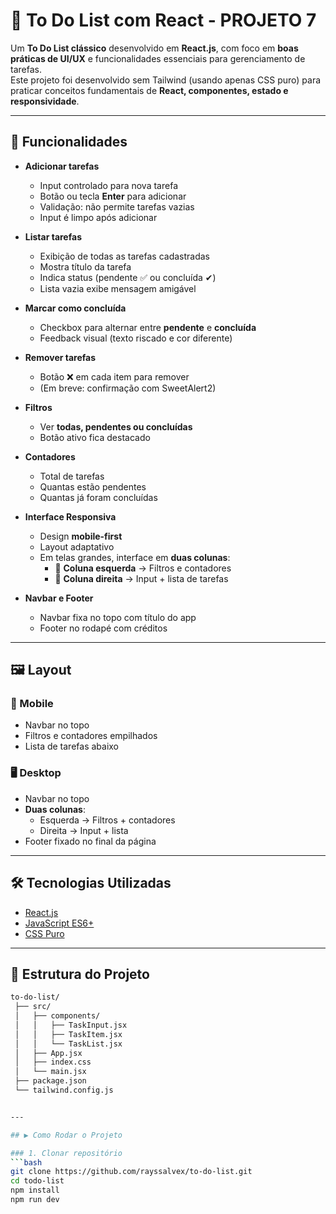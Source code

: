 # 📝 To Do List com React - PROJETO 7

Um **To Do List clássico** desenvolvido em **React.js**, com foco em **boas práticas de UI/UX** e funcionalidades essenciais para gerenciamento de tarefas.  
Este projeto foi desenvolvido sem Tailwind (usando apenas CSS puro) para praticar conceitos fundamentais de **React, componentes, estado e responsividade**.

---

## 🚀 Funcionalidades

- **Adicionar tarefas**
  - Input controlado para nova tarefa
  - Botão ou tecla **Enter** para adicionar
  - Validação: não permite tarefas vazias
  - Input é limpo após adicionar

- **Listar tarefas**
  - Exibição de todas as tarefas cadastradas
  - Mostra título da tarefa
  - Indica status (pendente ✅ ou concluída ✔)
  - Lista vazia exibe mensagem amigável

- **Marcar como concluída**
  - Checkbox para alternar entre **pendente** e **concluída**
  - Feedback visual (texto riscado e cor diferente)

- **Remover tarefas**
  - Botão ❌ em cada item para remover
  - (Em breve: confirmação com SweetAlert2)

- **Filtros**
  - Ver **todas, pendentes ou concluídas**
  - Botão ativo fica destacado

- **Contadores**
  - Total de tarefas
  - Quantas estão pendentes
  - Quantas já foram concluídas

- **Interface Responsiva**
  - Design **mobile-first**
  - Layout adaptativo
  - Em telas grandes, interface em **duas colunas**:
    - 📌 **Coluna esquerda** → Filtros e contadores  
    - 📝 **Coluna direita** → Input + lista de tarefas  

- **Navbar e Footer**
  - Navbar fixa no topo com título do app
  - Footer no rodapé com créditos

---

## 🖼️ Layout

### 📱 Mobile
- Navbar no topo
- Filtros e contadores empilhados
- Lista de tarefas abaixo

### 🖥️ Desktop
- Navbar no topo
- **Duas colunas**:
  - Esquerda → Filtros + contadores
  - Direita → Input + lista
- Footer fixado no final da página

---

## 🛠️ Tecnologias Utilizadas

- [React.js](https://react.dev/)
- [JavaScript ES6+](https://developer.mozilla.org/pt-BR/docs/Web/JavaScript)
- [CSS Puro](https://developer.mozilla.org/pt-BR/docs/Web/CSS)

---

## 📂 Estrutura do Projeto
```bash
to-do-list/
 ├── src/
 │   ├── components/
 │   │   ├── TaskInput.jsx
 │   │   ├── TaskItem.jsx
 │   │   └── TaskList.jsx
 │   ├── App.jsx
 │   ├── index.css
 │   └── main.jsx
 ├── package.json
 └── tailwind.config.js


---

## ▶️ Como Rodar o Projeto

### 1. Clonar repositório
```bash
git clone https://github.com/rayssalvex/to-do-list.git
cd todo-list
npm install
npm run dev

